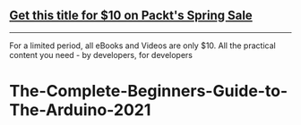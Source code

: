 ## [Get this title for $10 on Packt's Spring Sale](https://www.packt.com/V17654?utm_source=github&utm_medium=packt-github-repo&utm_campaign=spring_10_dollar_2022)
-----
For a limited period, all eBooks and Videos are only $10. All the practical content you need \- by developers, for developers

# The-Complete-Beginners-Guide-to-The-Arduino-2021